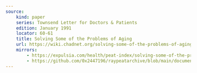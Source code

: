 ```yaml
---
source:
    kind: paper
    series: Townsend Letter for Doctors & Patients
    edition: January 1991
    locator: 60-61
    title: Solving Some of the Problems of Aging
    url: https://wiki.chadnet.org/solving-some-of-the-problems-of-aging.pdf
    mirrors:
        - https://expulsia.com/health/peat-index/solving-some-of-the-problems-of-aging.pdf
        - https://github.com/0x2447196/raypeatarchive/blob/main/documents/newsletters/solving-some-of-the-problems-of-aging.txt
---
```


